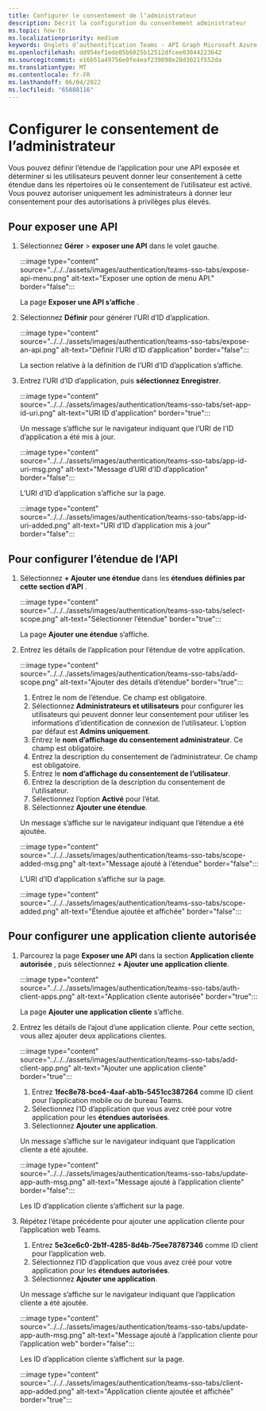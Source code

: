 ```yaml
---
title: Configurer le consentement de l’administrateur
description: Décrit la configuration du consentement administrateur
ms.topic: how-to
ms.localizationpriority: medium
keywords: Onglets d’authentification Teams - API Graph Microsoft Azure Active Directory (Azure AD)
ms.openlocfilehash: dd954ef1ede05b6025b12512dfcee03044223642
ms.sourcegitcommit: e16b51a49756e0fe4eaf239898e28d3021f552da
ms.translationtype: MT
ms.contentlocale: fr-FR
ms.lasthandoff: 06/04/2022
ms.locfileid: "65888116"
---
```

# <a name="configure-admin-consent"></a>Configurer le consentement de l’administrateur

Vous pouvez définir l’étendue de l’application pour une API exposée et déterminer si les utilisateurs peuvent donner leur consentement à cette étendue dans les répertoires où le consentement de l’utilisateur est activé. Vous pouvez autoriser uniquement les administrateurs à donner leur consentement pour des autorisations à privilèges plus élevés.

## <a name="to-expose-an-api"></a>Pour exposer une API

1. Sélectionnez **Gérer** > **exposer une API** dans le volet gauche.

    :::image type="content" source="../../../assets/images/authentication/teams-sso-tabs/expose-api-menu.png" alt-text="Exposer une option de menu API." border="false":::

    La page **Exposer une API s’affiche** .

1. Sélectionnez **Définir** pour générer l’URI d’ID d’application.

    :::image type="content" source="../../../assets/images/authentication/teams-sso-tabs/expose-an-api.png" alt-text="Définir l’URI d’ID d’application" border="false":::

    La section relative à la définition de l’URI d’ID d’application s’affiche.

1. Entrez l’URI d’ID d’application, puis **sélectionnez Enregistrer**.

    :::image type="content" source="../../../assets/images/authentication/teams-sso-tabs/set-app-id-uri.png" alt-text="URI ID d'application" border="true":::

    Un message s’affiche sur le navigateur indiquant que l’URI de l’ID d’application a été mis à jour.

    :::image type="content" source="../../../assets/images/authentication/teams-sso-tabs/app-id-uri-msg.png" alt-text="Message d’URI d’ID d’application" border="false":::

    L’URI d’ID d’application s’affiche sur la page.

    :::image type="content" source="../../../assets/images/authentication/teams-sso-tabs/app-id-uri-added.png" alt-text="URI d’ID d’application mis à jour" border="false":::

## <a name="to-configure-api-scope"></a>Pour configurer l’étendue de l’API

1. Sélectionnez **+ Ajouter une étendue** dans les **étendues définies par cette section d’API** .

    :::image type="content" source="../../../assets/images/authentication/teams-sso-tabs/select-scope.png" alt-text="Sélectionner l’étendue" border="true":::

    La page **Ajouter une étendue** s’affiche.

1. Entrez les détails de l’application pour l’étendue de votre application.

    :::image type="content" source="../../../assets/images/authentication/teams-sso-tabs/add-scope.png" alt-text="Ajouter des détails d’étendue" border="true":::

    1. Entrez le nom de l’étendue. Ce champ est obligatoire.
    1. Sélectionnez **Administrateurs et utilisateurs** pour configurer les utilisateurs qui peuvent donner leur consentement pour utiliser les informations d’identification de connexion de l’utilisateur. L’option par défaut est **Admins uniquement**.
    1. Entrez le **nom d’affichage du consentement administrateur**. Ce champ est obligatoire.
    1. Entrez la description du consentement de l’administrateur. Ce champ est obligatoire.
    1. Entrez le **nom d’affichage du consentement de l’utilisateur**.
    1. Entrez la description de la description du consentement de l’utilisateur.
    1. Sélectionnez l’option **Activé** pour l’état.
    1. Sélectionnez **Ajouter une étendue**.

    Un message s’affiche sur le navigateur indiquant que l’étendue a été ajoutée.

    :::image type="content" source="../../../assets/images/authentication/teams-sso-tabs/scope-added-msg.png" alt-text="Message ajouté à l’étendue" border="false":::

    L’URI d’ID d’application s’affiche sur la page.

    :::image type="content" source="../../../assets/images/authentication/teams-sso-tabs/scope-added.png" alt-text="Étendue ajoutée et affichée" border="false":::

## <a name="to-configure-authorized-client-application"></a>Pour configurer une application cliente autorisée

1. Parcourez la page **Exposer une API** dans la section **Application cliente autorisée** , puis sélectionnez **+ Ajouter une application cliente**.

    :::image type="content" source="../../../assets/images/authentication/teams-sso-tabs/auth-client-apps.png" alt-text="Application cliente autorisée" border="true":::

    La page **Ajouter une application cliente** s’affiche.

1. Entrez les détails de l’ajout d’une application cliente. Pour cette section, vous allez ajouter deux applications clientes.

    :::image type="content" source="../../../assets/images/authentication/teams-sso-tabs/add-client-app.png" alt-text="Ajouter une application cliente" border="true":::

    1. Entrez **1fec8e78-bce4-4aaf-ab1b-5451cc387264** comme ID client pour l’application mobile ou de bureau Teams.
    1. Sélectionnez l’ID d’application que vous avez créé pour votre application pour les **étendues autorisées**.
    1. Sélectionnez **Ajouter une application**.

    Un message s’affiche sur le navigateur indiquant que l’application cliente a été ajoutée.

    :::image type="content" source="../../../assets/images/authentication/teams-sso-tabs/update-app-auth-msg.png" alt-text="Message ajouté à l’application cliente" border="false":::

    Les ID d’application cliente s’affichent sur la page.

1. Répétez l’étape précédente pour ajouter une application cliente pour l’application web Teams.

    1. Entrez **5e3ce6c0-2b1f-4285-8d4b-75ee78787346** comme ID client pour l’application web.
    1. Sélectionnez l’ID d’application que vous avez créé pour votre application pour les **étendues autorisées**.
    1. Sélectionnez **Ajouter une application**.

    Un message s’affiche sur le navigateur indiquant que l’application cliente a été ajoutée.

    :::image type="content" source="../../../assets/images/authentication/teams-sso-tabs/update-app-auth-msg.png" alt-text="Message ajouté à l’application cliente pour l’application web" border="false":::

    Les ID d’application cliente s’affichent sur la page.

    :::image type="content" source="../../../assets/images/authentication/teams-sso-tabs/client-app-added.png" alt-text="Application cliente ajoutée et affichée" border="true":::
